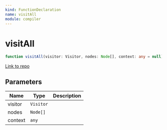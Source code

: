 ```yaml
---
kind: FunctionDeclaration
name: visitAll
module: compiler
---
```


# visitAll

```ts
function visitAll(visitor: Visitor, nodes: Node[], context: any = null): any[];
```

[Link to repo](https://github.com/timdeschryver/angular/blob/master/packages/compiler/src/ml_parser/ast.ts#L96-L109)

## Parameters

| Name    | Type      | Description |
| ------- | --------- | ----------- |
| visitor | `Visitor` |             |
| nodes   | `Node[]`  |             |
| context | `any`     |             |
